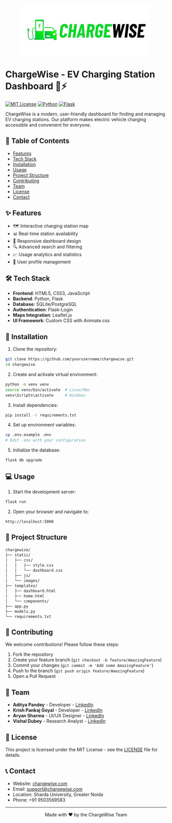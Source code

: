 <p align="center">
  <img src="static/images/logo.png" alt="ChargeWise Logo" width="400" height="auto">
</p>

# ChargeWise - EV Charging Station Dashboard 🚗⚡

[![MIT License](https://img.shields.io/badge/License-MIT-green.svg)](https://choosealicense.com/licenses/mit/)
[![Python](https://img.shields.io/badge/Python-3.8%2B-blue)](https://www.python.org/)
[![Flask](https://img.shields.io/badge/Flask-2.0%2B-lightgrey)](https://flask.palletsprojects.com/)

ChargeWise is a modern, user-friendly dashboard for finding and managing EV charging stations. Our platform makes electric vehicle charging accessible and convenient for everyone.



## 📑 Table of Contents

- [Features](#features)
- [Tech Stack](#tech-stack)
- [Installation](#installation)
- [Usage](#usage)
- [Project Structure](#project-structure)
- [Contributing](#contributing)
- [Team](#team)
- [License](#license)
- [Contact](#contact)

## ✨ Features

- 🗺️ Interactive charging station map
- 📊 Real-time station availability
- 📱 Responsive dashboard design
- 🔍 Advanced search and filtering
- 📈 Usage analytics and statistics
- 👥 User profile management

## 🛠️ Tech Stack

- **Frontend**: HTML5, CSS3, JavaScript
- **Backend**: Python, Flask
- **Database**: SQLite/PostgreSQL
- **Authentication**: Flask-Login
- **Maps Integration**: Leaflet.js
- **UI Framework**: Custom CSS with Animate.css

## 🚀 Installation

1. Clone the repository:
```bash
git clone https://github.com/yourusername/chargewise.git
cd chargewise
```

2. Create and activate virtual environment:
```bash
python -m venv venv
source venv/bin/activate  # Linux/Mac
venv\Scripts\activate     # Windows
```

3. Install dependencies:
```bash
pip install -r requirements.txt
```

4. Set up environment variables:
```bash
cp .env.example .env
# Edit .env with your configuration
```

5. Initialize the database:
```bash
flask db upgrade
```

## 💻 Usage

1. Start the development server:
```bash
flask run
```

2. Open your browser and navigate to:
```
http://localhost:5000
```

## 📁 Project Structure

```
chargewise/
├── static/
│   ├── css/
│   │   ├── style.css
│   │   └── dashboard.css
│   ├── js/
│   └── images/
├── templates/
│   ├── dashboard.html
│   ├── home.html
│   └── components/
├── app.py
├── models.py
└── requirements.txt
```

## 🤝 Contributing

We welcome contributions! Please follow these steps:

1. Fork the repository
2. Create your feature branch (`git checkout -b feature/AmazingFeature`)
3. Commit your changes (`git commit -m 'Add some AmazingFeature'`)
4. Push to the branch (`git push origin feature/AmazingFeature`)
5. Open a Pull Request

## 👥 Team

- **Aditya Pandey** - Developer - [LinkedIn](https://www.linkedin.com/in/adhax)
- **Krish Pankaj Goyal** - Developer - [LinkedIn](https://www.linkedin.com/in/krish-goyal)
- **Aryan Sharma** - UI/UX Designer - [LinkedIn](https://www.linkedin.com/in/aryan-sharma-9a84142bb)
- **Vishal Dubey** - Research Analyst - [LinkedIn](https://www.linkedin.com/in/vishal-dubey-8218052a6)

## 📄 License

This project is licensed under the MIT License - see the [LICENSE](LICENSE) file for details.

## 📞 Contact

- Website: [chargewise.com](https://chargewise.com)
- Email: support@chargewise.com
- Location: Sharda University, Greater Noida
- Phone: +91 9503569583

---

<p align="center">Made with ❤️ by the ChargeWise Team</p>